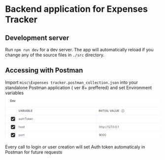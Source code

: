 # Backend application for Expenses Tracker

## Development server

Run `npm run dev` for a dev server. The app will automatically reload if you change any of the source files in `./src` directory.

## Accessing with Postman

Import `misc\Expenses tracker.postman_collection.json` into your standalone Postman application ( ver 8+ preffered) and set Environment variables
![alt text](./docs/images/env-varaibles-potman.png)

Every call to login or user creation will set Auth token automaticaly in Postman for future requests
